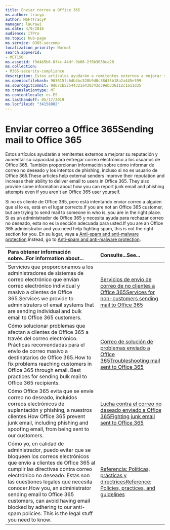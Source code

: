 ```yaml
---
title: Enviar correo a Office 365
ms.author: tracyp
author: MSFTTracyP
manager: laurawi
ms.date: 4/9/2016
audience: ITPro
ms.topic: hub-page
ms.service: O365-seccomp
localization_priority: Normal
search.appverid:
- MET150
ms.assetid: f9d4b5b6-8f4c-44df-9b06-2f9b3058ca20
ms.collection:
- M365-security-compliance
description: Estos artículos ayudarán a remitentes externos a mejorar su reputación y aumentar su capacidad para entregar correo electrónico a los usuarios de Office 365. También proporcionan información sobre cómo informar de correo no deseado y los intentos de phishing, incluso si no es usuario de Office 365.
ms.openlocfilehash: 963615fc6db4bc520b9d0c38d35b18a2a445e399
ms.sourcegitcommit: 9d67cb52544321a430343d39eb336112c1a11d35
ms.translationtype: MT
ms.contentlocale: es-ES
ms.lasthandoff: 05/17/2019
ms.locfileid: "34158802"
---
```

# <a name="sending-mail-to-office-365"></a><span data-ttu-id="cf83f-104">Enviar correo a Office 365</span><span class="sxs-lookup"><span data-stu-id="cf83f-104">Sending mail to Office 365</span></span>

<span data-ttu-id="cf83f-p102">Estos artículos ayudarán a remitentes externos a mejorar su reputación y aumentar su capacidad para entregar correo electrónico a los usuarios de Office 365. También proporcionan información sobre cómo informar de correo no deseado y los intentos de phishing, incluso si no es usuario de Office 365.</span><span class="sxs-lookup"><span data-stu-id="cf83f-p102">These articles help external senders improve their reputation and increase their ability to deliver email to users in Office 365. They also provide some information about how you can report junk email and phishing attempts even if you aren't an Office 365 user yourself.</span></span>
  
<span data-ttu-id="cf83f-107">Si no es cliente de Office 365, pero está intentando enviar correo a alguien que sí lo es, está en el lugar correcto.</span><span class="sxs-lookup"><span data-stu-id="cf83f-107">If you are not an Office 365 customer, but are trying to send mail to someone in who is, you are in the right place.</span></span> <span data-ttu-id="cf83f-108">Si es un administrador de Office 365 y necesita ayuda para rechazar correo no deseado, esta no es la sección adecuada para usted.</span><span class="sxs-lookup"><span data-stu-id="cf83f-108">If you are an Office 365 administrator and you need help fighting spam, this is not the right section for you.</span></span> <span data-ttu-id="cf83f-109">En su lugar, vaya a [Anti-spam and anti-malware protection](http://technet.microsoft.com/library/93c6c227-7442-4293-b64d-ec8f15c928db.aspx).</span><span class="sxs-lookup"><span data-stu-id="cf83f-109">Instead, go to [Anti-spam and anti-malware protection](http://technet.microsoft.com/library/93c6c227-7442-4293-b64d-ec8f15c928db.aspx).</span></span>
  
|<span data-ttu-id="cf83f-110">**Para obtener información sobre...**</span><span class="sxs-lookup"><span data-stu-id="cf83f-110">**For information about...**</span></span>|<span data-ttu-id="cf83f-111">**Consulte...**</span><span class="sxs-lookup"><span data-stu-id="cf83f-111">**See...**</span></span>|
|:-----|:-----|
|<span data-ttu-id="cf83f-112">Servicios que proporcionamos a los administradores de sistemas de correo electrónico que envían correo electrónico individual y masivo a clientes de Office 365.</span><span class="sxs-lookup"><span data-stu-id="cf83f-112">Services we provide to administrators of email systems that are sending individual and bulk email to Office 365 customers.</span></span>  <br/> |[<span data-ttu-id="cf83f-113">Servicios de envío de correo de no clientes a Office 365</span><span class="sxs-lookup"><span data-stu-id="cf83f-113">Services for non-customers sending mail to Office 365</span></span>](services-for-non-customers.md) <br/> |
|<span data-ttu-id="cf83f-p104">Cómo solucionar problemas que afectan a clientes de Office 365 a través del correo electrónico. Prácticas recomendadas para el envío de correo masivo a destinatarios de Office 365.</span><span class="sxs-lookup"><span data-stu-id="cf83f-p104">How to fix problems reaching customers in Office 365 through email. Best practices for sending bulk mail to Office 365 recipients.</span></span>  <br/> |[<span data-ttu-id="cf83f-116">Correo de solución de problemas enviado a Office 365</span><span class="sxs-lookup"><span data-stu-id="cf83f-116">Troubleshooting mail sent to Office 365</span></span>](troubleshooting-mail-sent-to-office-365.md) <br/> |
|<span data-ttu-id="cf83f-117">Cómo Office 365 evita que se envíe correo no deseado, incluidos correos electrónicos de suplantación y phishing, a nuestros clientes.</span><span class="sxs-lookup"><span data-stu-id="cf83f-117">How Office 365 prevent junk email, including phishing and spoofing email, from being sent to our customers.</span></span>  <br/> |[<span data-ttu-id="cf83f-118">Lucha contra el correo no deseado enviado a Office 365</span><span class="sxs-lookup"><span data-stu-id="cf83f-118">Fighting junk email sent to Office 365</span></span>](fighting-junk-email.md) <br/> |
|<span data-ttu-id="cf83f-p105">Cómo yo, en calidad de administrador, puedo evitar que se bloqueen los correos electrónicos que envío a clientes de Office 365 al cumplir las directivas contra correo electrónico no deseado. Estas son las cuestiones legales que necesita conocer.</span><span class="sxs-lookup"><span data-stu-id="cf83f-p105">How you, an administrator sending email to Office 365 customers, can avoid having email blocked by adhering to our anti-spam policies. This is the legal stuff you need to know.</span></span>  <br/> |[<span data-ttu-id="cf83f-121">Referencia: Políticas, prácticas y directrices</span><span class="sxs-lookup"><span data-stu-id="cf83f-121">Reference: Policies, practices, and guidelines</span></span>](reference-policies-practices-and-guidelines.md) <br/> |
   

